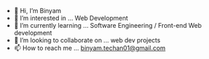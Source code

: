 - 👋 Hi, I’m Binyam
- 👀 I’m interested in ... Web Development
- 🌱 I’m currently learning ... Software Engineering / Front-end Web development
- 💞️ I’m looking to collaborate on ... web dev projects
- 📫 How to reach me ... binyam.techan01@gmail.com

<!---
binoyam/binoyam is a ✨ special ✨ repository because its `README.md` (this file) appears on your GitHub profile.
You can click the Preview link to take a look at your changes.
--->
